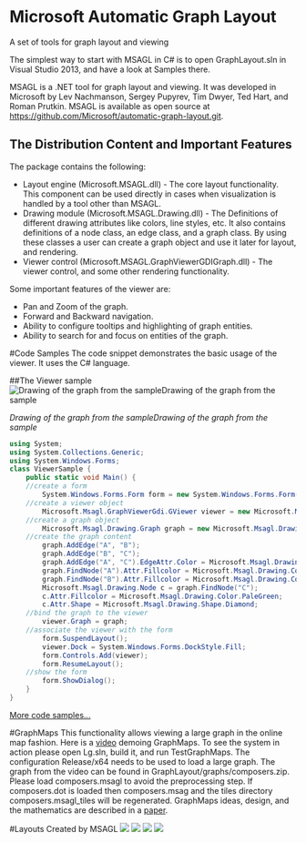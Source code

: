 # Microsoft Automatic Graph Layout
A set of tools for graph layout and viewing

The simplest way to start with MSAGL in C# is to open GraphLayout.sln in Visual Studio 2013, and have a look at Samples there.

MSAGL is a .NET tool for graph layout and viewing. It was developed in Microsoft by Lev Nachmanson, Sergey Pupyrev, Tim Dwyer, Ted Hart, and Roman Prutkin. MSAGL is available as open source at https://github.com/Microsoft/automatic-graph-layout.git.

## The Distribution Content and Important Features
The package contains the following:

* Layout engine (Microsoft.MSAGL.dll) - The core layout functionality. This component can be used directly in cases when visualization is handled by a tool other than MSAGL.
* Drawing module (Microsoft.MSAGL.Drawing.dll) - The Definitions of different drawing attributes like colors, line styles, etc. It also contains definitions of a node class, an edge class, and a graph class. By using these classes a user can create a graph object and use it later for layout, and rendering.
* Viewer control (Microsoft.MSAGL.GraphViewerGDIGraph.dll) - The viewer control, and  some other rendering functionality.

Some important features of the viewer are:

* Pan and Zoom of the graph.
* Forward and Backward navigation.
* Ability to configure tooltips and highlighting of graph entities.
* Ability to search for and focus on entities of the graph.

#Code Samples
The code snippet demonstrates the basic usage of the viewer. It uses the C# language.

##The Viewer sample
![Drawing of the graph from the sampleDrawing of the graph from the sample](http://research.microsoft.com/en-us/projects/msagl/abc.jpg)

*Drawing of the graph from the sampleDrawing of the graph from the sample*

```csharp
using System;
using System.Collections.Generic; 
using System.Windows.Forms; 
class ViewerSample { 
    public static void Main() { 
    //create a form 
        System.Windows.Forms.Form form = new System.Windows.Forms.Form(); 
    //create a viewer object 
        Microsoft.Msagl.GraphViewerGdi.GViewer viewer = new Microsoft.Msagl.GraphViewerGdi.GViewer(); 
    //create a graph object 
        Microsoft.Msagl.Drawing.Graph graph = new Microsoft.Msagl.Drawing.Graph("graph"); 
    //create the graph content 
        graph.AddEdge("A", "B");
        graph.AddEdge("B", "C"); 
        graph.AddEdge("A", "C").EdgeAttr.Color = Microsoft.Msagl.Drawing.Color.Green; 
        graph.FindNode("A").Attr.Fillcolor = Microsoft.Msagl.Drawing.Color.Magenta; 
        graph.FindNode("B").Attr.Fillcolor = Microsoft.Msagl.Drawing.Color.MistyRose; 
        Microsoft.Msagl.Drawing.Node c = graph.FindNode("C");  
        c.Attr.Fillcolor = Microsoft.Msagl.Drawing.Color.PaleGreen;
        c.Attr.Shape = Microsoft.Msagl.Drawing.Shape.Diamond; 
    //bind the graph to the viewer 
        viewer.Graph = graph; 
    //associate the viewer with the form 
        form.SuspendLayout(); 
        viewer.Dock = System.Windows.Forms.DockStyle.Fill; 
        form.Controls.Add(viewer); 
        form.ResumeLayout(); 
    //show the form 
        form.ShowDialog(); 
    } 
}
```

[More code
samples…](http://research.microsoft.com/en-us/projects/msagl/codesamples.aspx)

#GraphMaps
This functionality allows viewing a large graph in the
online map fashion. Here is a [video](http://1drv.ms/1IsBEVh) demoing
GraphMaps. To see the system in action please open Lg.sln, build it,
and run TestGraphMaps. The configuration Release/x64 needs to be used
to load a large graph.  The graph from the video can be found in
GraphLayout/graphs/composers.zip. Please load composers.msagl to avoid
the preprocessing step.  If composers.dot is loaded then
composers.msag and the tiles directory composers.msagl_tiles will be
regenerated. GraphMaps ideas, design, and the mathematics are described in a
[paper](https://arxiv.org/submit/1281429/view).

#Layouts Created by MSAGL
![](http://research.microsoft.com/en-us/projects/msagl/195f1b23116b4f049b6e5dc815d96c89.png)
![](http://research.microsoft.com/en-us/projects/msagl/e7c8e896bfd942f7876c394c5250a584.jpg)
![](http://research.microsoft.com/en-us/projects/msagl/c34826a5e3af4cecbd8165fabc947b36.jpg)
![](http://research.microsoft.com/en-us/projects/msagl/44a7b11774a54cab92a3f75a9501601b.png)



